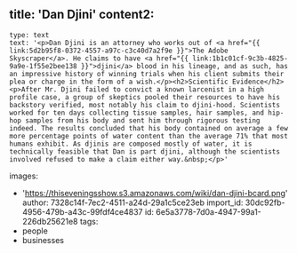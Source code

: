 title: 'Dan Djini'
content2:
  -
    type: text
    text: '<p>Dan Djini is an attorney who works out of <a href="{{ link:5d2b95f8-0372-4557-a97c-c3c40d7a2f9e }}">The Adobe Skyscraper</a>. He claims to have <a href="{{ link:1b1c01cf-9c3b-4825-9a9e-1f55e2bee138 }}">djini</a> blood in his lineage, and as such, has an impressive history of winning trials when his client submits their plea or charge in the form of a wish.</p><h2>Scientific Evidence</h2><p>After Mr. Djini failed to convict a known larcenist in a high profile case, a group of skeptics pooled their resources to have his backstory verified, most notably his claim to djini-hood. Scientists worked for ten days collecting tissue samples, hair samples, and hip-hop samples from his body and sent him through rigorous testing indeed. The results concluded that his body contained on average a few more percentage points of water content than the average 71% that most humans exhibit. As djinis are composed mostly of water, it is technically feasible that Dan is part djini, although the scientists involved refused to make a claim either way.&nbsp;</p>'
images:
  - 'https://thiseveningsshow.s3.amazonaws.com/wiki/dan-djini-bcard.png'
author: 7328c14f-7ec2-4511-a24d-29a1c5ce23eb
import_id: 30dc92fb-4956-479b-a43c-99fdf4ce4837
id: 6e5a3778-7d0a-4947-99a1-226db25621e8
tags:
  - people
  - businesses
